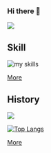 ### Hi there 👋

[![](https://komarev.com/ghpvc/?username=matcha110&style=flat)](https://github.com/antonkomarev/github-profile-views-counter)

## Skill
<img alt="my skills" src="https://skillicons.dev/icons?theme=light&perline=8&i=ts,html,css,jest,react,nextjs,vercel,netlify,figma,vscode" />

[More](https://www.notion.so/matcha110/b4e30e56f0684dc7833c2e03f85ea529)


## History

![](https://github-profile-summary-cards.vercel.app/api/cards/profile-details?username=matcha110&theme=vue)

[![Top Langs](https://github-readme-stats.vercel.app/api/top-langs/?username=matcha110&layout=compact&langs_count=6)](https://github.com/anuraghazra/github-readme-stats)

[More](https://www.notion.so/matcha110/12656b4774e94ffebdc556a9f00c27cd?v=a4dcbe065e654343808e159efe564b4a)
<!--
**matcha110/matcha110** is a ✨ _special_ ✨ repository because its `README.md` (this file) appears on your GitHub profile.

Here are some ideas to get you started:

- 🔭 I’m currently working on ...
- 🌱 I’m currently learning ...
- 👯 I’m looking to collaborate on ...
- 🤔 I’m looking for help with ...
- 💬 Ask me about ...
- 📫 How to reach me: ...
- 😄 Pronouns: ...
- ⚡ Fun fact: ...
-->
